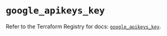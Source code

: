 # `google_apikeys_key`

Refer to the Terraform Registry for docs: [`google_apikeys_key`](https://registry.terraform.io/providers/hashicorp/google-beta/5.43.0/docs/resources/google_apikeys_key).

